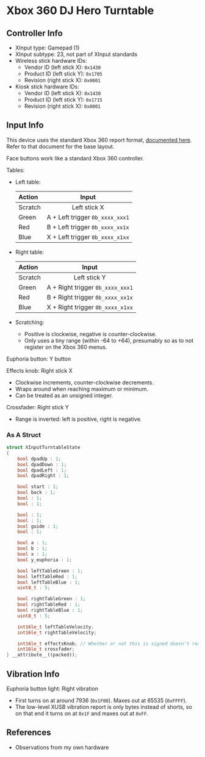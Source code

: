 # Xbox 360 DJ Hero Turntable

## Controller Info

- XInput type: Gamepad (1)
- XInput subtype: 23, not part of XInput standards
- Wireless stick hardware IDs:
  - Vendor ID (left stick X): `0x1430`
  - Product ID (left stick Y): `0x1705`
  - Revision (right stick X): `0x0001`
- Kiosk stick hardware IDs:
  - Vendor ID (left stick X): `0x1430`
  - Product ID (left stick Y): `0x1715`
  - Revision (right stick X): `0x0001`

## Input Info

This device uses the standard Xbox 360 report format, [documented here](../../Controller%20Communication%20Basics/Xbox%20360.md). Refer to that document for the base layout.

Face buttons work like a standard Xbox 360 controller.

Tables:

- Left table:

  | Action  | Input                           |
  | :-----  | :---:                           |
  | Scratch | Left stick X                    |
  | Green   | A + Left trigger `0b_xxxx_xxx1` |
  | Red     | B + Left trigger `0b_xxxx_xx1x` |
  | Blue    | X + Left trigger `0b_xxxx_x1xx` |

- Right table:

  | Action  | Input                            |
  | :-----  | :---:                            |
  | Scratch | Left stick Y                     |
  | Green   | A + Right trigger `0b_xxxx_xxx1` |
  | Red     | B + Right trigger `0b_xxxx_xx1x` |
  | Blue    | X + Right trigger `0b_xxxx_x1xx` |

- Scratching:
  - Positive is clockwise, negative is counter-clockwise.
  - Only uses a tiny range (within -64 to +64), presumably so as to not register on the Xbox 360 menus.

Euphoria button: Y button

Effects knob: Right stick X

- Clockwise increments, counter-clockwise decrements.
- Wraps around when reaching maximum or minimum.
- Can be treated as an unsigned integer.

Crossfader: Right stick Y

- Range is inverted: left is positive, right is negative.

### As A Struct

```cpp
struct XInputTurntableState
{
    bool dpadUp : 1;
    bool dpadDown : 1;
    bool dpadLeft : 1;
    bool dpadRight : 1;

    bool start : 1;
    bool back : 1;
    bool : 1;
    bool : 1;

    bool : 1;
    bool : 1;
    bool guide : 1;
    bool : 1;

    bool a : 1;
    bool b : 1;
    bool x : 1;
    bool y_euphoria : 1;

    bool leftTableGreen : 1;
    bool leftTableRed : 1;
    bool leftTableBlue : 1;
    uint8_t : 5;

    bool rightTableGreen : 1;
    bool rightTableRed : 1;
    bool rightTableBlue : 1;
    uint8_t : 5;

    int16le_t leftTableVelocity;
    int16le_t rightTableVelocity;

    int16le_t effectsKnob; // Whether or not this is signed doesn't really matter, as either way it's gonna loop over when it reaches min/max
    int16le_t crossfader;
} __attribute__((packed));
```

## Vibration Info

Euphoria button light: Right vibration

- First turns on at around 7936 (`0x1F00`). Maxes out at 65535 (`0xFFFF`).
- The low-level XUSB vibration report is only bytes instead of shorts, so on that end it turns on at `0x1F` and maxes out at `0xFF`.

## References

- Observations from my own hardware
